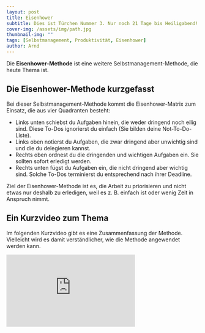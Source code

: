 ```yaml
---
layout: post
title: Eisenhower
subtitle: Dies ist Türchen Nummer 3. Nur noch 21 Tage bis Heiligabend!
cover-img: /assets/img/path.jpg
thumbnail-img: ""
tags: [Selbstmanagement, Produktivität, Eisenhower]
author: Arnd
---
```


Die **Eisenhower-Methode** ist eine weitere Selbstmanagement-Methode, die heute Thema ist.

## Die Eisenhower-Methode kurzgefasst

Bei dieser Selbstmanagement-Methode kommt die Eisenhower-Matrix zum Einsatz, die aus vier Quadranten besteht:

* Links unten schiebst du Aufgaben hinein, die weder dringend noch eilig sind. Diese To-Dos ignorierst du einfach (Sie bilden deine Not-To-Do-Liste).
* Links oben notierst du Aufgaben, die zwar dringend aber unwichtig sind und die du delegieren kannst.
* Rechts oben ordnest du die dringenden und wichtigen Aufgaben ein. Sie sollten sofort erledigt werden.
* Rechts unten fügst du Aufgaben ein, die nicht dringend aber wichtig sind. Solche To-Dos terminierst du entsprechend nach ihrer Deadline.

Ziel der Eisenhower-Methode ist es, die Arbeit zu priorisieren und nicht etwas nur deshalb zu erledigen, weil es z. B. einfach ist oder wenig Zeit in Anspruch nimmt.

## Ein Kurzvideo zum Thema

Im folgenden Kurzvideo gibt es eine Zusammenfassung der Methode. Vielleicht wird es damit verständlicher, wie die Methode angewendet werden kann.

<iframe width="336" height="189" src="https://www.youtube.com/embed/tT89OZ7TNwc?si=b6_mT9xPg9srBqnH" title="YouTube video player" frameborder="0" allow="accelerometer; autoplay; clipboard-write; encrypted-media; gyroscope; picture-in-picture; web-share" referrerpolicy="strict-origin-when-cross-origin" allowfullscreen></iframe>